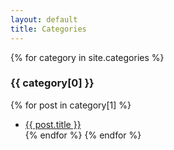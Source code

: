 ```yaml
---
layout: default
title: Categories
---
```


{% for category in site.categories %}
### {{ category[0] }}

{% for post in category[1] %}
  * <a href="{{ post.url }}">{{ post.title }}</a></li>
{% endfor %}
{% endfor %}
